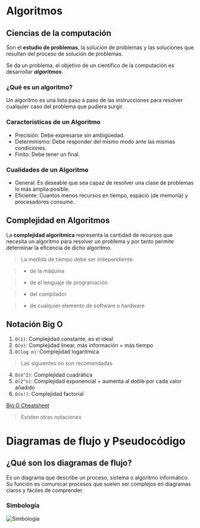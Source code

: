 # Algoritmos

## Ciencias de la computación
Son el **estudio de problemas**, la solución de problemas y las soluciones que resultan del proceso de solución de problemas.

Se da un problema, el objetivo de un científico de la computación es desarrollar ***algoritmos***.

### ¿Qué es un algoritmo?
Un algoritmo es una lista paso a paso de las instrucciones para resolver cualquier caso del problema que pudiera surgir.

### Características de un Algoritmo
* Precisión: Debe expresarse sin ambigüedad.
* Determinismo: Debe responder del mismo modo ante las mismas condiciones.
* Finito: Debe tener un final.

### Cualidades de un Algoritmo
* General: Es deseable que sea capaz de resolver una clase de problemas lo más amplia posible.
* Eficiente: Cuantos menos recursos en tiempo, espacio (de memoria) y procesadores consume.

## Complejidad en Algoritmos
La **complejidad algorítmica** representa la cantidad de recursos que necesita un algoritmo para resolver un problema y por tanto permite determinar la eficencia de dicho algoritmo.

> La medida de tiempo debe ser independiente:

> * de la máquina

> * de el lenguaje de programación

> * del compilador

> * de cualquier elemento de software o hardware

## Notación Big O
1. `O(1)`: Complejidad constante, es el ideal
2. `O(n)`: Complejidad linear, más información = más tiempo
3. `O(log n)`: Complejidad logarítmica
> Las siguientes no son recomendadas
4. `O(n^2)`: Complejidad cuadrática
5. `O(2^n)`: Complejidad exponencial = aumenta al doble por cada valor añadido
6. `O(n!)`: Complejidad factorial

[Big O Cheatsheet](https://bigocheatsheet.com/)
> Existen otras notaciones


# Diagramas de flujo y Pseudocódigo
## ¿Qué son los diagramas de flujo?
Es un diagrama que describe un proceso, sistema o algoritmo informático. Su función es comunicar procesos que suelen ser complejos en diagramas claros y fáciles de comprender.

### Simbología
![Simbología](https://static.platzi.com/media/user_upload/simbolos-diagrama-de-flujo-a942a526-219e-44cf-b5d3-d4d1069b3c30.jpg)
